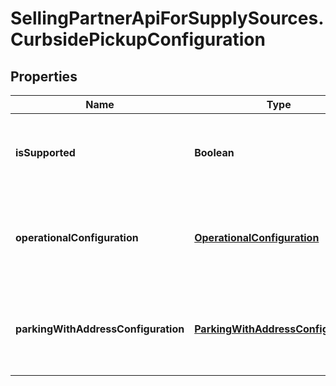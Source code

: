 # SellingPartnerApiForSupplySources.CurbsidePickupConfiguration

## Properties
Name | Type | Description | Notes
------------ | ------------- | ------------- | -------------
**isSupported** | **Boolean** | When true, curbside pickup is supported by the supply source. | [optional] 
**operationalConfiguration** | [**OperationalConfiguration**](OperationalConfiguration.md) | The operational configuration for the curbside pickup configuration. | [optional] 
**parkingWithAddressConfiguration** | [**ParkingWithAddressConfiguration**](ParkingWithAddressConfiguration.md) | The parking configuration for curbside pickup with address for customers to use. | [optional] 


